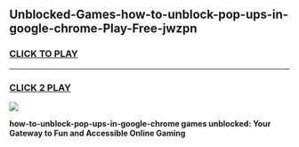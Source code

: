 
## Unblocked-Games-how-to-unblock-pop-ups-in-google-chrome-Play-Free-jwzpn
<h3>
<a href="https://premium76.site?title=how-to-unblock-pop-ups-in-google-chrome&ref=18A1">CLICK TO PLAY</a></h3>
<hr>

<h3>
<a href="https://premium76.site?title=how-to-unblock-pop-ups-in-google-chrome&ref=18A1">CLICK 2 PLAY</a>
  
</h3>

<a href="https://premium76.site?title=how-to-unblock-pop-ups-in-google-chrome&ref=18A1"><img src="https://clearcache.store/games.png"></a>


**how-to-unblock-pop-ups-in-google-chrome games unblocked: Your Gateway to Fun and Accessible Online Gaming**
